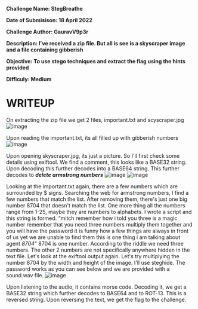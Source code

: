 **Challenge Name: StegBreathe**

**Date of Submisison: 18 April 2022**

**Challenge Author: GauravV9p3r**

**Description: I've received a zip file. But all is see is a skyscraper image and a file containing gibberish**

**Objective: To use stego techniques and extract the flag using the hints provided**

**Difficuly: Medium**

# WRITEUP

On extracting the zip file we get 2 files, important.txt and scyscraper.jpg
![image](https://user-images.githubusercontent.com/61114467/163855014-977a99aa-4297-402b-a34e-93347682bb36.png)

Upon reading the important.txt, its all filled up with gibberish numbers
![image](https://user-images.githubusercontent.com/61114467/163855243-389b04ac-a9d8-4023-9514-893a8fa8844d.png)

Upon opening skyscraper.jpg, its just a picture. So I'll first check some details using exiftool. We find a comment, this looks like a BASE32 string. Upon decoding this further decodes into a BASE64 string. This further decodes to ***delete armstrong numbers***
![image](https://user-images.githubusercontent.com/61114467/163857102-04c1fcbf-eb72-4068-9959-9dcc52b03062.png)
![image](https://user-images.githubusercontent.com/61114467/163857156-6d9b5000-0717-437e-a861-4ae4133cef29.png)

Looking at the important.txt again, there are a few numbers which are surrounded by $ signs. Searching the web for armstrong numbers, I find a few numbers that match the list. After removing them, there's just one big number 8704 that doesn't match the list. One more thing all the numbers range from 1-25, maybe they are numbers to alphabets. I wrote a script and this string is formed. 
"mitch remember how i told you three is a magic number remember that you need three numbers multiply them together and you will have the password it is funny how a few things are always in front of us yet we are unable to find them this is one thing i am talking about agent _8704_"
8704 is one number. According to the riddle we need three numbers. The other 2 numbers are not specifically anywhere hidden in the text file. Let's look at the exiftool output again. Let's try multiplying the number 8704 by the width and height of the image. I'll use steghide. The password works as you can see below and we are provided with a sound.wav file.
![image](https://user-images.githubusercontent.com/61114467/163866196-441804d9-d337-4911-afa4-25922e594532.png)

Upon listening to the audio, it contains morse code. Decoding it, we get a BASE32 string which further decodes to BASE64 and to ROT-13. This is a reversed string. Upon reversing the text, we get the flag to the challenge. 
